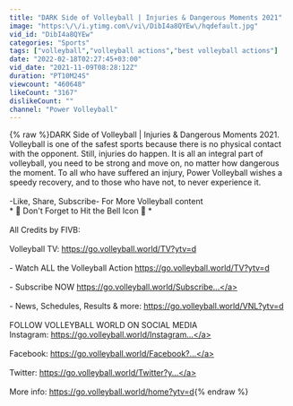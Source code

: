 ```yaml
---
title: "DARK Side of Volleyball | Injuries & Dangerous Moments 2021"
image: "https:\/\/i.ytimg.com\/vi\/DibI4a8QYEw\/hqdefault.jpg"
vid_id: "DibI4a8QYEw"
categories: "Sports"
tags: ["volleyball","volleyball actions","best volleyball actions"]
date: "2022-02-18T02:27:45+03:00"
vid_date: "2021-11-09T08:28:12Z"
duration: "PT10M24S"
viewcount: "460648"
likeCount: "3167"
dislikeCount: ""
channel: "Power Volleyball"
---
```

{% raw %}DARK Side of Volleyball | Injuries &amp; Dangerous Moments 2021. Volleyball is one of the safest sports because there is no physical contact with the opponent. Still, injuries do happen. It is all an integral part of volleyball, you need to be strong and move on, no matter how dangerous the moment. To all who have suffered an injury, Power Volleyball wishes a speedy recovery, and to those who have not, to never experience it.<br /><br />-Like, Share, Subscribe- For More Volleyball content<br />* 🔔 Don't Forget to Hit the Bell Icon 🔔 *<br /><br />All Credits by FIVB:<br /><br />Volleyball TV: <a rel="nofollow" target="blank" href="https://go.volleyball.world/TV?ytv=d">https://go.volleyball.world/TV?ytv=d</a> <br /><br />- Watch ALL the Volleyball Action <a rel="nofollow" target="blank" href="https://go.volleyball.world/TV?ytv=d">https://go.volleyball.world/TV?ytv=d</a><br /><br />- Subscribe NOW <a rel="nofollow" target="blank" href="https://go.volleyball.world/Subscribe...">https://go.volleyball.world/Subscribe...</a><br /><br />- News, Schedules, Results &amp; more: <a rel="nofollow" target="blank" href="https://go.volleyball.world/VNL?ytv=d">https://go.volleyball.world/VNL?ytv=d</a><br /><br />FOLLOW VOLLEYBALL WORLD ON SOCIAL MEDIA <br />Instagram: <a rel="nofollow" target="blank" href="https://go.volleyball.world/Instagram...">https://go.volleyball.world/Instagram...</a><br /><br />Facebook: <a rel="nofollow" target="blank" href="https://go.volleyball.world/Facebook?...">https://go.volleyball.world/Facebook?...</a><br /><br />Twitter: <a rel="nofollow" target="blank" href="https://go.volleyball.world/Twitter?y...">https://go.volleyball.world/Twitter?y...</a><br /><br />More info: <a rel="nofollow" target="blank" href="https://go.volleyball.world/home?ytv=d">https://go.volleyball.world/home?ytv=d</a>{% endraw %}
